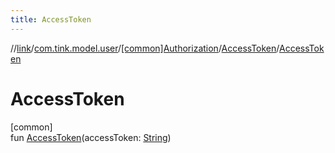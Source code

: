 ```yaml
---
title: AccessToken
---
```

//[link](../../../../index.html)/[com.tink.model.user](../../index.html)/[[common]Authorization](../index.html)/[AccessToken](index.html)/[AccessToken](-access-token.html)



# AccessToken



[common]\
fun [AccessToken](-access-token.html)(accessToken: [String](https://kotlinlang.org/api/latest/jvm/stdlib/kotlin/-string/index.html))




